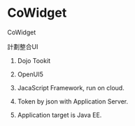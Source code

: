 # CoWidget
CoWidget

計劃整合UI
1. Dojo Tookit
2. OpenUI5

1. JacaScript Framework, run on cloud.
2. Token by json with Application Server.
3. Application target is Java EE.
